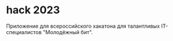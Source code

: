 # hack 2023

Приложение для всероссийского хакатона для талантливых IT-специалистов "Молодёжный бит". 
